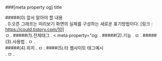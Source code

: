 ###[meta property og] title

#####(0).앞서 알아야 할 내용  
.
    0.오픈 그래프는 미리보기 화면의 실체를 구성하는 새로운 표기방법이다.
    [링크 : https://could.tistory.com/10]
.    
    ㅁ
.
#####(1).전체태그
.
    < meta property="og:
.
#####(2).기능
.
    ㅁ
.
#####(3).사용법
.
    ㅁ
.    
#####(4).위치
.
    ㅁ
.
####(5).타 웹사이트 태그예시    
.
    ㅁ
.